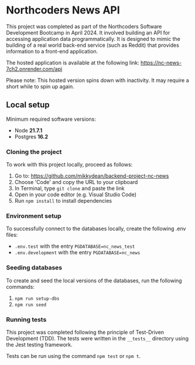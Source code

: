 # Northcoders News API

This project was completed as part of the Northcoders Software Development Bootcamp in April 2024. It involved building an API for accessing application data programmatically. It is designed to mimic the building of a real world back-end service (such as Reddit) that provides information to a front-end application.

The hosted application is available at the following link: https://nc-news-7ch2.onrender.com/api

Please note: This hosted version spins down with inactivity. It may require a short while to spin up again.

## Local setup

Minimum required software versions:
* Node **21.7.1**
* Postgres **16.2**

### Cloning the project

To work with this project locally,  proceed as follows:

1. Go to: https://github.com/mikkydean/backend-project-nc-news
2. Choose 'Code' and copy the URL to your clipboard
3. In Terminal, type `git clone` and paste the link
4. Open in your code editor (e.g. Visual Studio Code)
5. Run `npm install` to install dependencies

### Environment setup

To successfully connect to the databases locally, create the following .env files:

* `.env.test` with the entry `PGDATABASE=nc_news_test`
* `.env.development` with the entry `PGDATABASE=nc_news`

### Seeding databases

To create and seed the local versions of the databases, run the following commands:

1. `npm run setup-dbs`
2. `npm run seed`

### Running tests

This project was completed following the principle of Test-Driven Development (TDD). The tests were written in the `__tests__` directory using the Jest testing framework.

Tests can be run using the command `npm test` or `npm t`.
